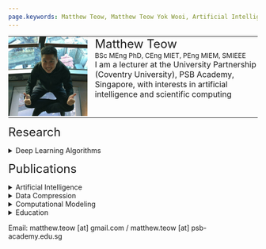 ```yaml
---
page.keywords: Matthew Teow, Matthew Teow Yok Wooi, Artificial Intelligence, Scientific Computing, Machine Learning, Deep Learning, Computer Vision, Natural Language Processing, Neural Networks, Graph Neural Networks, Convolutional Neural Networks, Wavelets, Data Compression, Signal Processing, Image Processing, Segmentation, Quantization
---
```


<table style="border:0;border-spacing:0;padding:0;">
   <tr style="border:0;border-spacing:0;padding:0;">
      <td width=160 style="vertical-align:top;border:0;border-spacing:0;padding:0;">
         <img src="MT.jpg" alt="Matthew Teow" width="160" height="160">
      </td>
      <td width=15 style="vertical-align:top;border:0;border-spacing:0;padding:0;">
      </td>
      <td width=auto style="vertical-align:top;border:0;border-spacing:0;padding:0">
         <span style="font-size:18pt;">Matthew Teow</span><br>
         <span style="font-size:10pt;">BSc MEng PhD, CEng MIET, PEng MIEM, SMIEEE</span><br>
         <span style="font-size:12pt;">I am a lecturer at the University Partnership (Coventry University), PSB Academy, Singapore, with interests in artificial intelligence and scientific computing    </tr>
</table>

<span style="font-size: 18pt;">Research</span><br>

<details>
<summary>Deep Learning Algorithms</summary>
<p>
   <br><img src="CAE.jpg" alt="CAE" width="400" height=auto><br><br>
   My research focuses on the study and design of deep learning algorithms for perception and decision-making.
   <br><br>
   Related Publications:<br>
   [1] Abstracting Convolutional Autoencoders using A Compositional Subspace Representation Method for Autoassociative Mapping, ISCI, IEEE, 2024.<br>
   [2] Convolutional Autoencoder for Image Denoising: A Compositional Subspace Representation Perspective, IICAIET, IEEE, 2021.<br>
   [3] Experimenting Deep Convolutional Visual Feature Learning using Compositional Subspace Representation and Fashion-MNIST, IICAIET, IEEE, 2020.<br>
   [4] Convolutional Visual Feature Learning: A Compositional Subspace Representation Perspective, ICCCV, ACM, 2018.<br>
   [5] Understanding Convolutional Neural Networks using A Minimal Model for Handwritten Digit Recognition, ICACIS, IEEE, 2017.
</p>
</details>

<span style="font-size: 18pt;">Publications</span><br>


<details>
<summary>Artificial Intelligence</summary>
<p>
   <b>Abstracting Convolutional Autoencoders using A Compositional Subspace Representation Method for Autoassociative Mapping</b><br>
   Matthew Teow Yok Wooi and Lim Chong Lye.<br> 
   IEEE Symposium on Computers and Informatics (ISCI), Malaysia, 2024.<br>
</p>
<p>
   <b>Semantic Liquid Spray Understanding with Computer-Generated Images.</b><br>
   Wei Lun Lim, Matthew Teow Yok Wooi, Richard Wong Teck Ken, Refat Khan Pathan, Chiung Ching Ho, Rahul Babu Koneru, Prashant Khare, Luis Bravo, and Sian Lun Lau.<br>
   IEEE Access, IEEE, 2024.<br>
</p>
<p>
   <b>Performance Assessment of U-Net for Semantic Segmentation of Liquid Spray Images With Gaussian Blurring.</b><br>
   Wei Lun Lim, Matthew Teow Yok Wooi, Richard Wong Teck Ken, Refat Khan Pathan, Sian Lun Lau, Chiung Ching Ho, Luis Bravo, Rahul Babu Koneru, and Prashant Khare.<br>
   IEEE International Conference on Computing (ICOCO), Malaysia, 2023.<br>
</p>
<p>
   <b>mbeddingROUGE: Malay News Headline Similarity Evaluation.</b><br>
   Puah Yeong Tsann, Kwang Hooi Yew, Mohd Fadzil Hassan, and Matthew Teow Yok Wooi.<br>
   International Conference on Digital Transformation and Intelligence (ICDI), Malaysia, 2022.<br>
</p>
<p>
   <b>Convolutional Autoencoder for Image Denoising: A Compositional Subspace Representation Perspective.</b><br>
   Matthew Teow Yok Wooi.<br>
   IEEE International Conference on Artificial Intelligence in Engineering and Technology (IICAIET), Malaysia, 2021.<br>
</p>
<p>
   <b>Leading Sentence News Textrank.</b><br>
   Puah Yeong Tsann, Kwang Hooi Yew, Mohd Fadzil Hassan, and Matthew Teow Yok Wooi.<br>
   International Conference on Intelligent Cybernetics Technology and Applications (ICICyTA), Malaysia, 2021.<br>
</p>
<p>
   <b>Experimenting Deep Convolutional Visual Feature Learning using Compositional Subspace Representation and Fashion-MNIST.</b><br>
   Matthew Teow Yok Wooi.<br>
   IEEE International Conference on Artificial Intelligence in Engineering and Technology (IICAIET), Malaysia, 2020.<br>
</p>
<p>
   <b>Assessing Suitable Word Embedding Model for Malay Language Through Intrinsic Evaluation.</b><br>
   Phua Yeong Tsann, Kwang Hooi Yew, Oi Mean Foong, and Matthew Teow Yok Wooi.<br>
   International Conference on Computational Intelligence (ICCI), Malaysia, 2020.<br>
</p>
<p>
   <b>Convolutional Visual Feature Learning: A Compositional Subspace Representation Perspective.</b><br>
   Matthew Teow Yok Wooi.<br>
   ACM International Conference on Control and Computer Vision (ICCCV), Singapore, 2018.<br>
</p>
<p>
   <b>Understanding Convolutional Neural Networks using A Minimal Model for Handwritten Digit Recognition.</b><br>
   Matthew Teow Yok Wooi.<br>
   IEEE International Conference on Automatic Control and Intelligent Systems (ICACIS), Malaysia, 2017.<br>
</p>
<p>
   <b>A Minimal Convolutional Neural Network for Handwritten Digit Recognition.</b><br>
   Matthew Teow Yok Wooi.<br>
   IEEE International Conference on System Engineering and Technology (ICSET), Malaysia, 2017.<br>
</p>
<p>
   <b>Fuzzy Logic Temperature Control using Intel 80C196 Microcontroller.</b><br>
   Matthew Teow Yok Wooi, Marzuki Khalid, and Rubiyah Yusof.<br>
   COSTAM National Science Congress, Malaysia, 1996.<br>
</p>
</details>

<details>
<summary>Data Compression</summary>
<p>
   <b>Performance Analysis of Wavelet Maxima Mapping Quantisation of Wavelet Image Lowpass Subband.</b><br>
   Matthew Teow Yok Wooi.<br>
   IEEE International Colloquium on Signal Processing and Its Applications (ICSP), Malaysia, 2013.<br>
</p>
<p>
   <b>Wavelet Maxima Mapping Quantisation of Image Lowpass Subband and Its Statistical Measurements.</b><br>
   Matthew Teow Yok Wooi.<br>
   IEEE International Conference on Control System, Computing and Engineering (ICCSCE), Malaysia, 2012.<br>
</p>
<p>
   <b>Wavelet Packet Image Arithmetic Coding Gain using Sub-Space Energy Feature Re-Mapping.</b><br>
   Matthew Teow Yok Wooi, Lee Sze Wei, and Ian Chai.<br>
   MMU International Symposium on Information and Communication Technologies (M2USIC), Malaysia, 2006.<br>
</p>
<p>
   <b>Texture Images Compression using Wavelet Zerotree Energy Feature Re-Mapping.</b><br>
   Matthew Teow Yok Wooi, Lee Sze Wei, and Ian Chai.<br>
   MMU International Symposium on Information and Communication Technologies (M2USIC), Malaysia, 2004.<br>
</p>
<p>
   <b>Adaptive Wavelet Zero-Tree Coding using Energy Feature Re-Mapping.</b><br>
   Matthew Teow Yok Wooi, Lee Sze Wei, and Ian Chai.<br>
   MMU International Symposium on Information and Communication Technologies (M2USIC), Malaysia, 2003.<br>
</p>
<p>
   <b>Image Low-Pass Approximation Sub-Band Quantization with Wavelet Maxima Mapping Quantiser.</b><br>
   Matthew Teow Yok Wooi, Lee Sze Wei, and Ian Chai.<br>
   IEE International Conference on Visual Information Engineering (VIE), UK, 2003.<br>
</p>
<p>
   <b>WMMQ for Image Low-Pass Approximation Subband Quantisation</b><br>
   Matthew Teow Yok Wooi, Lee Sze Wei, and Ian Chai.<br>
   Multimedia University Research Poster Presentation, Malaysia, 2003.<br>
</p>
<p>
   <b>Analysis of Wavelet Transform on Spatial Domain Finite Length Signals Boundary Extension.</b><br>
   Matthew Teow Yok Wooi and Rodney Tan.<br>
   Advances Technology Congress: Spatial and Computational Engineering (ATC), Malaysia, 2003.<br>
</p>
<p>
   <b>Wavelet Zero-Path Mapping Algorithm for Multimedia Image Coding.</b><br>
   Matthew Teow Yok Wooi and Rodney Tan.<br>
   IEEE Malaysia National Conference on Telecommunication Technology (NCTT), Malaysia, 2003.<br>
</p>
<p>
   <b>Wavelet Maxima Mapping Quantiser for Image Low- Pass Approximation Sub-Band Coding.</b><br>
   Matthew Teow Yok Wooi, Lee Sze Wei, and Ian Chai.<br>
   IEE Electronics Letters, IEE, 2003.<br>
</p>
<p>
   <b>Entropy Code Pre-Processing using Wavelet Sub-Space Energy Feature Re-Mapping.</b><br>
   Matthew Teow Yok Wooi, Lee Sze Wei, and Ian Chai.<br>
   MMU International Symposium on Information and Communication Technologies (M2USIC), Malaysia, 2002.<br>
</p>
<p>
   <b>Wavelet Transform Modulus Maxima Analysis of Image Spatial Signal Discontinuities.</b><br>
   Matthew Teow Yok Wooi, Lee Sze Wei, and Ian Chai.<br>
   MMU International Symposium on Information and Communication Technologies (M2USIC), Malaysia, 2001.<br>
</p>
<p>
   <b>Interpretation of Wavelet Sub-Band Energy Feature Compaction Properties and Its Spatial Information.</b><br>
   Matthew Teow Yok Wooi, Lee Sze Wei, and Ian Chai.<br>
   MMU International Symposium on Information and Communication Technologies (M2USIC), Malaysia, 2000.<br>
</p>
</details>

<details>
<summary>Computational Modeling</summary>
<p>
   <b>Modelling of A Two-Stage Bidirectional AC-DC Converter using Wavelet Modulation.</b><br>
   Chiu Hsiung Kee, Agileswari Ramasamy, Nadia Tan Mei Ling, and Matthew Teow Yok Wooi.<br>
   International Journal of Power Electronics and Drive Systems (IJPEDS), IAES, 2018.<br>
</p>
<p>
   <b>Simulation and Performance Study of A Horizontal Axis Wind Turbine Mechanical Power.</b><br>
   Chiu Hsiung Kee, Matthew Teow Yok Wooi, Rodney Tan Hean Gay, Agileswari Ramasamy, and Nadia Tan Mei Ling.<br>
   National Graduate Conference (NATGRAD), Malaysia, 2017.<br>
</p>
<p>
   <b>Simulation and Performance Study of A Horizontal Axis Wind Turbine Mechanical Power.</b><br>
   Chiu Hsiung Kee, Matthew Teow Yok Wooi, Rodney Tan Hean Gay, Agileswari Ramasamy, and Nadia Tan Mei Ling.<br>
   Journal of Energy and Environment, UNITEN, 2017.<br>
</p>
<p>
   <b>A Computational Modelling of Wind Turbine Mechanical Power and Its Improve Factor Determination.</b><br>
   Matthew Teow Yok Wooi, Chiu Hsiung Khee, and Rodney Tan Hean Gay.<br>
   IET International Conference on Clean Energy and Technology (ICCT), Malaysia, 2016.<br>
</p>
<p>
   <b>A Comprehensive Modelling of Photovoltaic Module Characteristic Curve in MATLAB/Simulink.</b><br>
   Rodney Tan Heng Gay and Matthew Teow Yok Wooi.<br>
   IET International Conference on Clean Energy and Technology (ICCT), Malaysia, 2016.<br>
</p>
<p>
   <b>Performance Evaluation of Horizontal Axis Wind Turbine Torque and Mechanical Power Generation Affected by The Number of Blades</b><br>
   Rodney Tan Heng Gay and Matthew Teow Yok Wooi.<br>
   MATEC Web of Conferences 70, EDP Sciences, 2016.<br>
</p>
<p>
   <b>A Comprehensive Modeling, Simulation, and Computational Implementation of Buck Converter using MATLAB/Simulink.</b><br>
   Rodney Tan Heng Gay and Matthew Teow Yok Wooi.<br>
   IEEE Conference on Energy Conversion (CENCON), Malaysia, 2014.<br>
</p>
</details>

<details>
<summary>Education</summary>
<p>
   <b>Unplugged Computational Thinking Activities Framework Development for Novice Programmer.</b><br>
   Sim Tze Ying, Matthew Teow Yok Wooi, and Lau Sian Lun.<br>
   IEEE International Conference on Computing (ICOCO), Malaysia, 2021.<br>
</p>
</details>

Email: matthew.teow [at] gmail.com / matthew.teow [at] psb-academy.edu.sg
